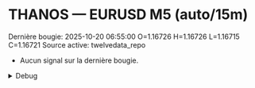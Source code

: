 # THANOS — EURUSD M5 (auto/15m)
Dernière bougie: 2025-10-20 06:55:00  O=1.16726  H=1.16726  L=1.16715  C=1.16721
Source active: twelvedata_repo

- Aucun signal sur la dernière bougie.

<details><summary>Debug</summary>

- TD_API_KEY manquant.

</details>
